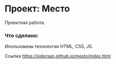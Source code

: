 # Проект: Место

Проектная работа.

### Что сделано:

Ипользованы технологии HTML, CSS, JS.




Ссылка https://sidorsan.github.io/mesto/index.html 
